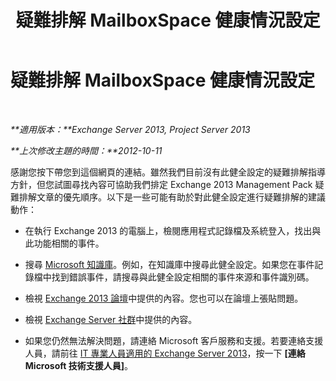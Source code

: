 ﻿---
title: 疑難排解 MailboxSpace 健康情況設定
TOCTitle: 疑難排解 MailboxSpace 健康情況設定
ms:assetid: 59e3c19a-0d92-4a04-bd38-0060c2db2639
ms:mtpsurl: https://technet.microsoft.com/zh-tw/library/ms.exch.scom.mailboxstorage(v=EXCHG.150)
ms:contentKeyID: 54652630
ms.date: 12/15/2016
mtps_version: v=EXCHG.150
ms.translationtype: HT
---

# 疑難排解 MailboxSpace 健康情況設定

 

_**適用版本：**Exchange Server 2013, Project Server 2013_

_**上次修改主題的時間：**2012-10-11_

感謝您按下帶您到這個網頁的連結。雖然我們目前沒有此健全設定的疑難排解指導方針，但您試圖尋找內容可協助我們排定 Exchange 2013 Management Pack 疑難排解文章的優先順序。以下是一些可能有助於對此健全設定進行疑難排解的建議動作：

  - 在執行 Exchange 2013 的電腦上，檢閱應用程式記錄檔及系統登入，找出與此功能相關的事件。

  - 搜尋 [Microsoft 知識庫](https://go.microsoft.com/fwlink/p/?linkid=18175)。例如，在知識庫中搜尋此健全設定。如果您在事件記錄檔中找到錯誤事件，請搜尋與此健全設定相關的事件來源和事件識別碼。

  - 檢視 [Exchange 2013 論壇](https://go.microsoft.com/fwlink/p/?linkid=257903)中提供的內容。您也可以在論壇上張貼問題。

  - 檢視 [Exchange Server 社群](https://go.microsoft.com/fwlink/p/?linkid=14927)中提供的內容。

  - 如果您仍然無法解決問題，請連絡 Microsoft 客戶服務和支援。若要連絡支援人員，請前往 [IT 專業人員適用的 Exchange Server 2013](https://go.microsoft.com/fwlink/p/?linkid=402506)，按一下 **\[連絡 Microsoft 技術支援人員\]**。

